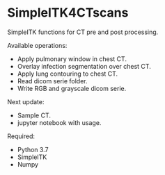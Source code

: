 # SimpleITK4CTscans
SimpleITK functions for CT pre and post processing.

Available operations:
- Apply pulmonary window in chest CT.
- Overlay infection segmentation over chest CT.
- Apply lung contouring to chest CT.
- Read dicom serie folder.
- Write RGB and grayscale dicom serie.


Next update:
- Sample CT.
- jupyter notebook with usage.


Required:
- Python 3.7
- SimpleITK
- Numpy
